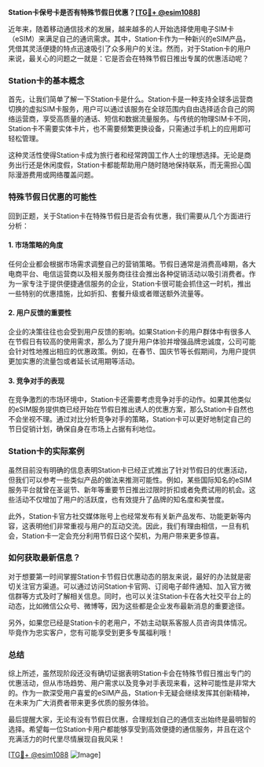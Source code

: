 **Station卡保号卡是否有特殊节假日优惠？[[TG💪+ @esim1088](https://t.me/s/esim1088)]**

近年来，随着移动通信技术的发展，越来越多的人开始选择使用电子SIM卡（eSIM）来满足自己的通讯需求。其中，Station卡作为一种新兴的eSIM产品，凭借其灵活便捷的特点迅速吸引了众多用户的关注。然而，对于Station卡的用户来说，最关心的问题之一就是：它是否会在特殊节假日推出专属的优惠活动呢？

### Station卡的基本概念

首先，让我们简单了解一下Station卡是什么。Station卡是一种支持全球多运营商切换的虚拟SIM卡服务，用户可以通过该服务在全球范围内自由选择适合自己的网络运营商，享受高质量的通话、短信和数据流量服务。与传统的物理SIM卡不同，Station卡不需要实体卡片，也不需要频繁更换设备，只需通过手机上的应用即可轻松管理。

这种灵活性使得Station卡成为旅行者和经常跨国工作人士的理想选择。无论是商务出行还是休闲度假，Station卡都能帮助用户随时随地保持联系，而无需担心国际漫游费用或网络覆盖问题。

### 特殊节假日优惠的可能性

回到正题，关于Station卡在特殊节假日是否会有优惠，我们需要从几个方面进行分析：

#### 1. **市场策略的角度**
任何企业都会根据市场需求调整自己的营销策略。节假日通常是消费高峰期，各大电商平台、电信运营商以及相关服务商往往会推出各种促销活动以吸引消费者。作为一家专注于提供便捷通信服务的企业，Station卡很可能会抓住这一时机，推出一些特别的优惠措施，比如折扣、套餐升级或者赠送额外流量等。

#### 2. **用户反馈的重要性**
企业的决策往往也会受到用户反馈的影响。如果Station卡的用户群体中有很多人在节假日有较高的使用需求，那么为了提升用户体验并增强品牌忠诚度，公司可能会针对性地推出相应的优惠政策。例如，在春节、国庆节等长假期间，为用户提供更加实惠的流量包或者延长试用期等活动。

#### 3. **竞争对手的表现**
在竞争激烈的市场环境中，Station卡还需要考虑竞争对手的动作。如果其他类似的eSIM服务提供商已经开始在节假日推出诱人的优惠方案，那么Station卡自然也不会坐视不理。通过对比分析竞争对手的策略，Station卡可以更好地制定自己的节日促销计划，确保自身在市场上占据有利地位。

### Station卡的实际案例

虽然目前没有明确的信息表明Station卡已经正式推出了针对节假日的优惠活动，但我们可以参考一些类似产品的做法来推测可能性。例如，某些国际知名的eSIM服务平台就曾在圣诞节、新年等重要节日推出过限时折扣或者免费试用的机会。这些活动不仅增加了用户的活跃度，也有效提升了品牌的知名度和美誉度。

此外，Station卡官方社交媒体账号上也经常发布有关新产品发布、功能更新等内容，这表明他们非常重视与用户的互动交流。因此，我们有理由相信，一旦有机会，Station卡一定会充分利用节假日这个契机，为用户带来更多惊喜。

### 如何获取最新信息？

对于想要第一时间掌握Station卡节假日优惠动态的朋友来说，最好的办法就是密切关注官方渠道。可以通过访问Station卡官网、订阅电子邮件通知、加入官方微信群等方式及时了解相关信息。同时，也可以关注Station卡在各大社交平台上的动态，比如微信公众号、微博等，因为这些都是企业发布最新消息的重要途径。

另外，如果您已经是Station卡的老用户，不妨主动联系客服人员咨询具体情况。毕竟作为忠实客户，您有可能享受到更多专属福利哦！

### 总结

综上所述，虽然现阶段还没有确切证据表明Station卡会在特殊节假日推出专门的优惠活动，但从市场趋势、用户需求以及竞争对手表现来看，这种可能性是非常大的。作为一款深受用户喜爱的eSIM产品，Station卡无疑会继续发挥其创新精神，在未来为广大消费者带来更多优质的服务体验。

最后提醒大家，无论有没有节假日优惠，合理规划自己的通信支出始终是最明智的选择。希望每一位Station卡用户都能够享受到高效便捷的通信服务，并且在这个充满活力的时代里尽情展现自我风采！

[[TG💪+ @esim1088](https://t.me/s/esim1088) ![Image](https://i.postimg.cc/4NQfJmqS/Snipaste-2025-05-13-00-14-12.png)]